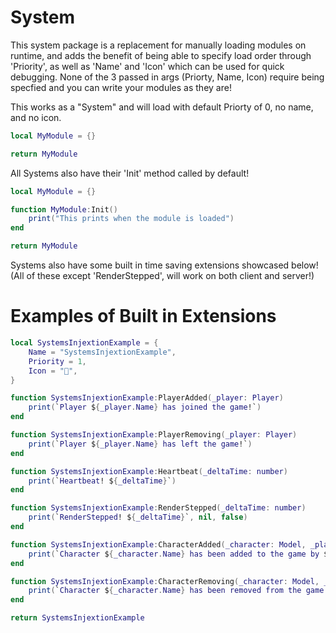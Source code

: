 # System
This system package is a replacement for manually loading modules on runtime, and adds
the benefit of being able to specify load order through 'Priority', as well as 'Name' and 'Icon' which can be used for quick debugging.
None of the 3 passed in args (Priorty, Name, Icon) require being specfied and you can write your modules as they are!

This works as a "System" and will load with default Priorty of 0, no name, and no icon.
```lua
local MyModule = {}

return MyModule
```

All Systems also have their 'Init' method called by default!
```lua
local MyModule = {}

function MyModule:Init()
    print("This prints when the module is loaded")
end

return MyModule
```

Systems also have some built in time saving extensions showcased below!
(All of these except 'RenderStepped', will work on both client and server!)

# Examples of Built in Extensions
```lua
local SystemsInjextionExample = {
	Name = "SystemsInjextionExample",
	Priority = 1,
	Icon = "🥳",
}

function SystemsInjextionExample:PlayerAdded(_player: Player)
	print(`Player ${_player.Name} has joined the game!`)
end

function SystemsInjextionExample:PlayerRemoving(_player: Player)
	print(`Player ${_player.Name} has left the game!`)
end

function SystemsInjextionExample:Heartbeat(_deltaTime: number)
	print(`Heartbeat! ${_deltaTime}`)
end

function SystemsInjextionExample:RenderStepped(_deltaTime: number)
	print(`RenderStepped! ${_deltaTime}`, nil, false)
end

function SystemsInjextionExample:CharacterAdded(_character: Model, _player: Player)
	print(`Character ${_character.Name} has been added to the game by ${_player.Name}!`)
end

function SystemsInjextionExample:CharacterRemoving(_character: Model, _player: Player)
	print(`Character ${_character.Name} has been removed from the game by ${_player.Name}!`)
end

return SystemsInjextionExample
```

